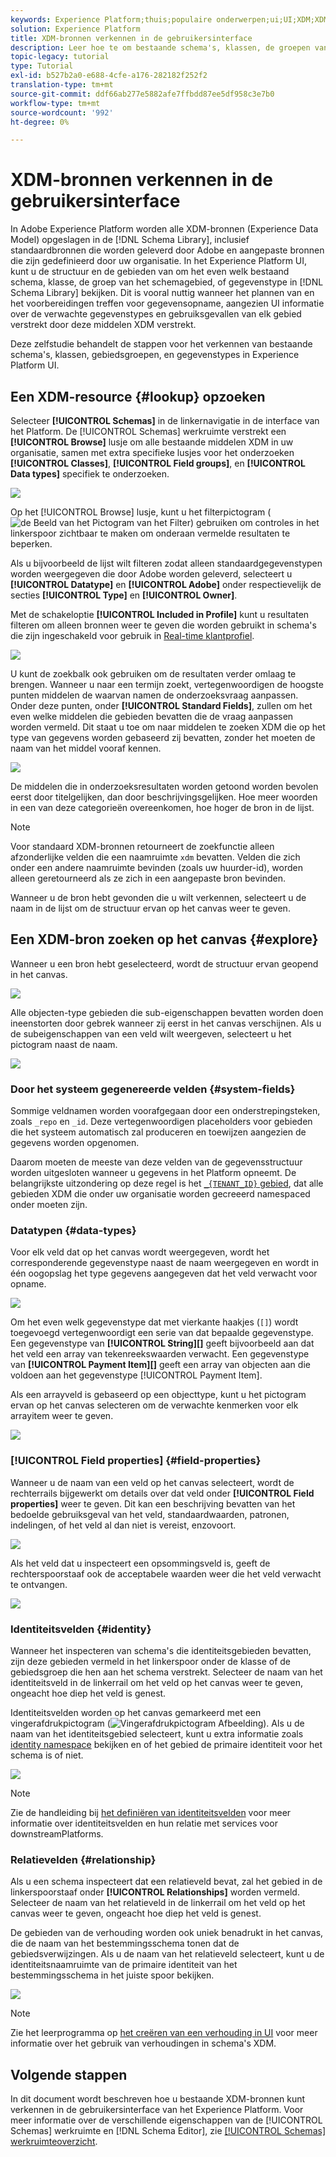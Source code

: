 ```yaml
---
keywords: Experience Platform;thuis;populaire onderwerpen;ui;UI;XDM;XDM systeem;ervaringsgegevensmodel;Ervaring gegevensmodel;Gegevensmodel;Gegevensmodel;Onderzoek;klasse;veldgroep;gegevenstype;schema;
solution: Experience Platform
title: XDM-bronnen verkennen in de gebruikersinterface
description: Leer hoe te om bestaande schema's, klassen, de groepen van het schemagebied, en gegevenstypes in het gebruikersinterface van de Experience Platform te onderzoeken.
topic-legacy: tutorial
type: Tutorial
exl-id: b527b2a0-e688-4cfe-a176-282182f252f2
translation-type: tm+mt
source-git-commit: ddf66ab277e5882afe7ffbdd87ee5df958c3e7b0
workflow-type: tm+mt
source-wordcount: '992'
ht-degree: 0%

---
```


# XDM-bronnen verkennen in de gebruikersinterface

In Adobe Experience Platform worden alle XDM-bronnen (Experience Data Model) opgeslagen in de [!DNL Schema Library], inclusief standaardbronnen die worden geleverd door Adobe en aangepaste bronnen die zijn gedefinieerd door uw organisatie. In het Experience Platform UI, kunt u de structuur en de gebieden van om het even welk bestaand schema, klasse, de groep van het schemagebied, of gegevenstype in [!DNL Schema Library] bekijken. Dit is vooral nuttig wanneer het plannen van en het voorbereidingen treffen voor gegevensopname, aangezien UI informatie over de verwachte gegevenstypes en gebruiksgevallen van elk gebied verstrekt door deze middelen XDM verstrekt.

Deze zelfstudie behandelt de stappen voor het verkennen van bestaande schema&#39;s, klassen, gebiedsgroepen, en gegevenstypes in Experience Platform UI.

## Een XDM-resource {#lookup} opzoeken

Selecteer **[!UICONTROL Schemas]** in de linkernavigatie in de interface van het Platform. De [!UICONTROL Schemas] werkruimte verstrekt een **[!UICONTROL Browse]** lusje om alle bestaande middelen XDM in uw organisatie, samen met extra specifieke lusjes voor het onderzoeken **[!UICONTROL Classes]**, **[!UICONTROL Field groups]**, en **[!UICONTROL Data types]** specifiek te onderzoeken.

![](../images/ui/explore/tabs.png)

Op het [!UICONTROL Browse] lusje, kunt u het filterpictogram (![de Beeld van het Pictogram van het Filter ](../images/ui/explore/icon.png)) gebruiken om controles in het linkerspoor zichtbaar te maken om onderaan vermelde resultaten te beperken.

Als u bijvoorbeeld de lijst wilt filteren zodat alleen standaardgegevenstypen worden weergegeven die door Adobe worden geleverd, selecteert u **[!UICONTROL Datatype]** en **[!UICONTROL Adobe]** onder respectievelijk de secties **[!UICONTROL Type]** en **[!UICONTROL Owner]**.

Met de schakeloptie **[!UICONTROL Included in Profile]** kunt u resultaten filteren om alleen bronnen weer te geven die worden gebruikt in schema&#39;s die zijn ingeschakeld voor gebruik in [Real-time klantprofiel](../../profile/home.md).

![](../images/ui/explore/filter.png)

U kunt de zoekbalk ook gebruiken om de resultaten verder omlaag te brengen. Wanneer u naar een termijn zoekt, vertegenwoordigen de hoogste punten middelen de waarvan namen de onderzoeksvraag aanpassen. Onder deze punten, onder **[!UICONTROL Standard Fields]**, zullen om het even welke middelen die gebieden bevatten die de vraag aanpassen worden vermeld. Dit staat u toe om naar middelen te zoeken XDM die op het type van gegevens worden gebaseerd zij bevatten, zonder het moeten de naam van het middel vooraf kennen.

![](../images/ui/explore/search.png)

De middelen die in onderzoeksresultaten worden getoond worden bevolen eerst door titelgelijken, dan door beschrijvingsgelijken. Hoe meer woorden in een van deze categorieën overeenkomen, hoe hoger de bron in de lijst.

>[!NOTE]
>
>Voor standaard XDM-bronnen retourneert de zoekfunctie alleen afzonderlijke velden die een naamruimte `xdm` bevatten. Velden die zich onder een andere naamruimte bevinden (zoals uw huurder-id), worden alleen geretourneerd als ze zich in een aangepaste bron bevinden.

Wanneer u de bron hebt gevonden die u wilt verkennen, selecteert u de naam in de lijst om de structuur ervan op het canvas weer te geven.

## Een XDM-bron zoeken op het canvas {#explore}

Wanneer u een bron hebt geselecteerd, wordt de structuur ervan geopend in het canvas.

![](../images/ui/explore/canvas.png)

Alle objecten-type gebieden die sub-eigenschappen bevatten worden doen ineenstorten door gebrek wanneer zij eerst in het canvas verschijnen. Als u de subeigenschappen van een veld wilt weergeven, selecteert u het pictogram naast de naam.

![](../images/ui/explore/field-expand.png)

### Door het systeem gegenereerde velden {#system-fields}

Sommige veldnamen worden voorafgegaan door een onderstrepingsteken, zoals `_repo` en `_id`. Deze vertegenwoordigen placeholders voor gebieden die het systeem automatisch zal produceren en toewijzen aangezien de gegevens worden opgenomen.

Daarom moeten de meeste van deze velden van de gegevensstructuur worden uitgesloten wanneer u gegevens in het Platform opneemt. De belangrijkste uitzondering op deze regel is het [`_{TENANT_ID}` gebied](../api/getting-started.md#know-your-tenant_id), dat alle gebieden XDM die onder uw organisatie worden gecreeerd namespaced onder moeten zijn.

### Datatypen {#data-types}

Voor elk veld dat op het canvas wordt weergegeven, wordt het corresponderende gegevenstype naast de naam weergegeven en wordt in één oogopslag het type gegevens aangegeven dat het veld verwacht voor opname.

![](../images/ui/explore/data-types.png)

Om het even welk gegevenstype dat met vierkante haakjes (`[]`) wordt toegevoegd vertegenwoordigt een serie van dat bepaalde gegevenstype. Een gegevenstype van **[!UICONTROL String]\[]** geeft bijvoorbeeld aan dat het veld een array van tekenreekswaarden verwacht. Een gegevenstype van **[!UICONTROL Payment Item]\[]** geeft een array van objecten aan die voldoen aan het gegevenstype [!UICONTROL Payment Item].

Als een arrayveld is gebaseerd op een objecttype, kunt u het pictogram ervan op het canvas selecteren om de verwachte kenmerken voor elk arrayitem weer te geven.

![](../images/ui/explore/array-type.png)

### [!UICONTROL Field properties] {#field-properties}

Wanneer u de naam van een veld op het canvas selecteert, wordt de rechterrails bijgewerkt om details over dat veld onder **[!UICONTROL Field properties]** weer te geven. Dit kan een beschrijving bevatten van het bedoelde gebruiksgeval van het veld, standaardwaarden, patronen, indelingen, of het veld al dan niet is vereist, enzovoort.

![](../images/ui/explore/field-properties.png)

Als het veld dat u inspecteert een opsommingsveld is, geeft de rechterspoorstaaf ook de acceptabele waarden weer die het veld verwacht te ontvangen.

![](../images/ui/explore/enum-field.png)

### Identiteitsvelden {#identity}

Wanneer het inspecteren van schema&#39;s die identiteitsgebieden bevatten, zijn deze gebieden vermeld in het linkerspoor onder de klasse of de gebiedsgroep die hen aan het schema verstrekt. Selecteer de naam van het identiteitsveld in de linkerrail om het veld op het canvas weer te geven, ongeacht hoe diep het veld is genest.

Identiteitsvelden worden op het canvas gemarkeerd met een vingerafdrukpictogram (![Vingerafdrukpictogram Afbeelding](../images/ui/explore/identity-symbol.png)). Als u de naam van het identiteitsgebied selecteert, kunt u extra informatie zoals [identity namespace](../../identity-service/namespaces.md) bekijken en of het gebied de primaire identiteit voor het schema is of niet.

![](../images/ui/explore/identity-field.png)

>[!NOTE]
>
>Zie de handleiding bij [het definiëren van identiteitsvelden](./fields/identity.md) voor meer informatie over identiteitsvelden en hun relatie met services voor downstreamPlatforms.

### Relatievelden {#relationship}

Als u een schema inspecteert dat een relatieveld bevat, zal het gebied in de linkerspoorstaaf onder **[!UICONTROL Relationships]** worden vermeld. Selecteer de naam van het relatieveld in de linkerrail om het veld op het canvas weer te geven, ongeacht hoe diep het veld is genest.

De gebieden van de verhouding worden ook uniek benadrukt in het canvas, die de naam van het bestemmingsschema tonen dat de gebiedsverwijzingen. Als u de naam van het relatieveld selecteert, kunt u de identiteitsnaamruimte van de primaire identiteit van het bestemmingsschema in het juiste spoor bekijken.

![](../images/ui/explore/relationship-field.png)

>[!NOTE]
>
>Zie het leerprogramma op [het creëren van een verhouding in UI](../tutorials/relationship-ui.md) voor meer informatie over het gebruik van verhoudingen in schema&#39;s XDM.

## Volgende stappen

In dit document wordt beschreven hoe u bestaande XDM-bronnen kunt verkennen in de gebruikersinterface van het Experience Platform. Voor meer informatie over de verschillende eigenschappen van de [!UICONTROL Schemas] werkruimte en [!DNL Schema Editor], zie [[!UICONTROL Schemas] werkruimteoverzicht](./overview.md).
